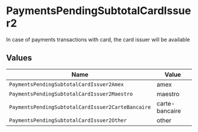 # PaymentsPendingSubtotalCardIssuer2

In case of payments transactions with card, the card issuer will be available


## Values

| Name                                              | Value                                             |
| ------------------------------------------------- | ------------------------------------------------- |
| `PaymentsPendingSubtotalCardIssuer2Amex`          | amex                                              |
| `PaymentsPendingSubtotalCardIssuer2Maestro`       | maestro                                           |
| `PaymentsPendingSubtotalCardIssuer2CarteBancaire` | carte-bancaire                                    |
| `PaymentsPendingSubtotalCardIssuer2Other`         | other                                             |